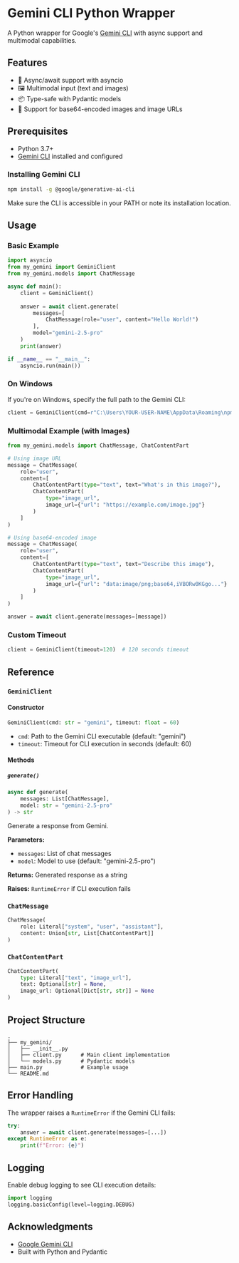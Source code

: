 # Gemini CLI Python Wrapper

A Python wrapper for Google's [Gemini CLI](https://github.com/google-gemini/gemini-cli) with async support and multimodal capabilities.

## Features

- 🚀 Async/await support with asyncio
- 🖼️ Multimodal input (text and images)
- 📦 Type-safe with Pydantic models
- 🔄 Support for base64-encoded images and image URLs

## Prerequisites

- Python 3.7+
- [Gemini CLI](https://github.com/google-gemini/gemini-cli) installed and configured

### Installing Gemini CLI

```bash
npm install -g @google/generative-ai-cli
```

Make sure the CLI is accessible in your PATH or note its installation location.


## Usage

### Basic Example

```python
import asyncio
from my_gemini import GeminiClient
from my_gemini.models import ChatMessage

async def main():
    client = GeminiClient()
    
    answer = await client.generate(
        messages=[
            ChatMessage(role="user", content="Hello World!")
        ],
        model="gemini-2.5-pro"
    )
    print(answer)

if __name__ == "__main__":
    asyncio.run(main())
```

### On Windows

If you're on Windows, specify the full path to the Gemini CLI:

```python
client = GeminiClient(cmd=r"C:\Users\YOUR-USER-NAME\AppData\Roaming\npm\gemini.cmd")
```

### Multimodal Example (with Images)

```python
from my_gemini.models import ChatMessage, ChatContentPart

# Using image URL
message = ChatMessage(
    role="user",
    content=[
        ChatContentPart(type="text", text="What's in this image?"),
        ChatContentPart(
            type="image_url",
            image_url={"url": "https://example.com/image.jpg"}
        )
    ]
)

# Using base64-encoded image
message = ChatMessage(
    role="user",
    content=[
        ChatContentPart(type="text", text="Describe this image"),
        ChatContentPart(
            type="image_url",
            image_url={"url": "data:image/png;base64,iVBORw0KGgo..."}
        )
    ]
)

answer = await client.generate(messages=[message])
```

### Custom Timeout

```python
client = GeminiClient(timeout=120)  # 120 seconds timeout
```

## Reference

### `GeminiClient`

#### Constructor

```python
GeminiClient(cmd: str = "gemini", timeout: float = 60)
```

- `cmd`: Path to the Gemini CLI executable (default: "gemini")
- `timeout`: Timeout for CLI execution in seconds (default: 60)

#### Methods

##### `generate()`

```python
async def generate(
    messages: List[ChatMessage],
    model: str = "gemini-2.5-pro"
) -> str
```

Generate a response from Gemini.

**Parameters:**
- `messages`: List of chat messages
- `model`: Model to use (default: "gemini-2.5-pro")

**Returns:** Generated response as a string

**Raises:** `RuntimeError` if CLI execution fails

### `ChatMessage`

```python
ChatMessage(
    role: Literal["system", "user", "assistant"],
    content: Union[str, List[ChatContentPart]]
)
```

### `ChatContentPart`

```python
ChatContentPart(
    type: Literal["text", "image_url"],
    text: Optional[str] = None,
    image_url: Optional[Dict[str, str]] = None
)
```

## Project Structure

```
.
├── my_gemini/
│   ├── __init__.py
│   ├── client.py      # Main client implementation
│   └── models.py      # Pydantic models
├── main.py            # Example usage
└── README.md
```

## Error Handling

The wrapper raises a `RuntimeError` if the Gemini CLI fails:

```python
try:
    answer = await client.generate(messages=[...])
except RuntimeError as e:
    print(f"Error: {e}")
```

## Logging

Enable debug logging to see CLI execution details:

```python
import logging
logging.basicConfig(level=logging.DEBUG)
```

## Acknowledgments

- [Google Gemini CLI](https://github.com/google-gemini/gemini-cli)
- Built with Python and Pydantic
